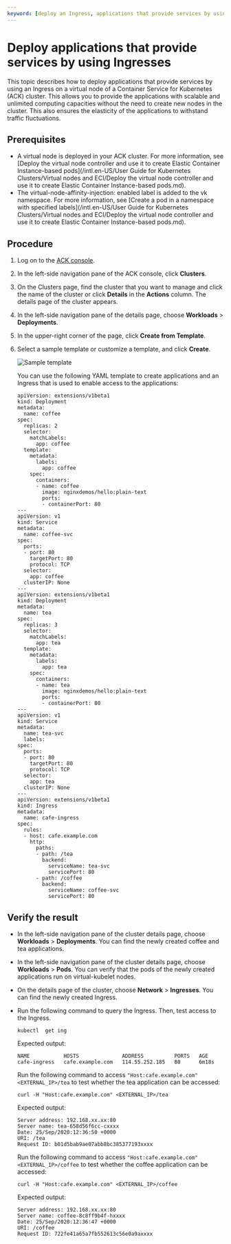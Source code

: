 ```yaml
---
keyword: [deploy an Ingress, applications that provide services by using an Ingress]
---
```


# Deploy applications that provide services by using Ingresses

This topic describes how to deploy applications that provide services by using an Ingress on a virtual node of a Container Service for Kubernetes \(ACK\) cluster. This allows you to provide the applications with scalable and unlimited computing capacities without the need to create new nodes in the cluster. This also ensures the elasticity of the applications to withstand traffic fluctuations.

## Prerequisites

-   A virtual node is deployed in your ACK cluster. For more information, see [Deploy the virtual node controller and use it to create Elastic Container Instance-based pods](/intl.en-US/User Guide for Kubernetes Clusters/Virtual nodes and ECI/Deploy the virtual node controller and use it to create Elastic Container Instance-based pods.md).
-   The virtual-node-affinity-injection: enabled label is added to the vk namespace. For more information, see [Create a pod in a namespace with specified labels](/intl.en-US/User Guide for Kubernetes Clusters/Virtual nodes and ECI/Deploy the virtual node controller and use it to create Elastic Container Instance-based pods.md).

## Procedure

1.  Log on to the [ACK console](https://cs.console.aliyun.com).

2.  In the left-side navigation pane of the ACK console, click **Clusters**.

3.  On the Clusters page, find the cluster that you want to manage and click the name of the cluster or click **Details** in the **Actions** column. The details page of the cluster appears.

4.  In the left-side navigation pane of the details page, choose **Workloads** \> **Deployments**.

5.  In the upper-right corner of the page, click **Create from Template**.

6.  Select a sample template or customize a template, and click **Create**.

    ![Sample template](https://static-aliyun-doc.oss-accelerate.aliyuncs.com/assets/img/en-US/1365359951/p47324.png)

    You can use the following YAML template to create applications and an Ingress that is used to enable access to the applications:

    ```
    apiVersion: extensions/v1beta1
    kind: Deployment
    metadata:
      name: coffee
    spec:
      replicas: 2
      selector:
        matchLabels:
          app: coffee
      template:
        metadata:
          labels:
            app: coffee
        spec:
          containers:
          - name: coffee
            image: nginxdemos/hello:plain-text
            ports:
            - containerPort: 80
    ---
    apiVersion: v1
    kind: Service
    metadata:
      name: coffee-svc
    spec:
      ports:
      - port: 80
        targetPort: 80
        protocol: TCP
      selector:
        app: coffee
      clusterIP: None
    ---
    apiVersion: extensions/v1beta1
    kind: Deployment
    metadata:
      name: tea
    spec:
      replicas: 3
      selector:
        matchLabels:
          app: tea
      template:
        metadata:
          labels:
            app: tea
        spec:
          containers:
          - name: tea
            image: nginxdemos/hello:plain-text
            ports:
            - containerPort: 80
    ---
    apiVersion: v1
    kind: Service
    metadata:
      name: tea-svc
      labels:
    spec:
      ports:
      - port: 80
        targetPort: 80
        protocol: TCP
      selector:
        app: tea
      clusterIP: None
    ---
    apiVersion: extensions/v1beta1
    kind: Ingress
    metadata:
      name: cafe-ingress
    spec:
      rules:
      - host: cafe.example.com
        http:
          paths:
          - path: /tea
            backend:
              serviceName: tea-svc
              servicePort: 80
          - path: /coffee
            backend:
              serviceName: coffee-svc
              servicePort: 80
    ```


## Verify the result

-   In the left-side navigation pane of the cluster details page, choose **Workloads** \> **Deployments**. You can find the newly created coffee and tea applications.
-   In the left-side navigation pane of the cluster details page, choose **Workloads** \> **Pods**. You can verify that the pods of the newly created applications run on virtual-kubelet nodes.
-   On the details page of the cluster, choose **Network** \> **Ingresses**. You can find the newly created Ingress.
-   Run the following command to query the Ingress. Then, test access to the Ingress.

    ```
    kubectl  get ing
    ```

    Expected output:

    ```
    NAME           HOSTS              ADDRESS          PORTS   AGE
    cafe-ingress   cafe.example.com   114.55.252.185   80      6m18s
    ```

    Run the following command to access `"Host:cafe.example.com" <EXTERNAL_IP>/tea` to test whether the tea application can be accessed:

    ```
    curl -H "Host:cafe.example.com" <EXTERNAL_IP>/tea
    ```

    Expected output:

    ```
    Server address: 192.168.xx.xx:80
    Server name: tea-658d56f6cc-cxxxx
    Date: 25/Sep/2020:12:36:50 +0000
    URI: /tea
    Request ID: b01d5bab9ae07abb8bc385377193xxxx
    ```

    Run the following command to access `"Host:cafe.example.com" <EXTERNAL_IP>/coffee` to test whether the coffee application can be accessed:

    ```
    curl -H "Host:cafe.example.com" <EXTERNAL_IP>/coffee
    ```

    Expected output:

    ```
    Server address: 192.168.xx.xx:80
    Server name: coffee-8c8ff9b4f-hxxxx
    Date: 25/Sep/2020:12:36:47 +0000
    URI: /coffee
    Request ID: 722fe41a65a7fb552613c56e0a9axxxx
    ```


